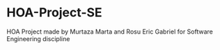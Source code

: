 # HOA-Project-SE
HOA Project made by Murtaza Marta and Rosu Eric Gabriel for Software Engineering discipline
